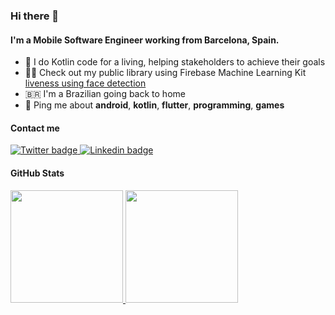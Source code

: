 ### Hi there 👋

#### I'm a Mobile Software Engineer working from Barcelona, Spain.

- 🔭 I do Kotlin code for a living, helping stakeholders to achieve their goals
- 👨‍💻 Check out my public library using Firebase Machine Learning Kit [liveness using face detection](https://github.com/arturschaefer/liveness-camerax-android)
- 🇧🇷 I'm a Brazilian going back to home
- 💬 Ping me about **android**, **kotlin**, **flutter**, **programming**, **games**

#### Contact me
<a href="https://twitter.com/ArturSchaefer2">
  <img src="https://img.shields.io/badge/Twitter-1DA1F2?style=for-the-badge&logo=twitter&logoColor=white" alt="Twitter badge" />
</a>
<a href="https://www.linkedin.com/in/artur-schaefer/">
  <img src="https://img.shields.io/badge/LinkedIn-0077B5?style=for-the-badge&logo=linkedin&logoColor=white" alt="Linkedin badge"  />
</a>


#### GitHub Stats
<div align="left">
  <a href="https://github.com/arturschaefer">
  <img height="180em" src="https://github-readme-stats.vercel.app/api?username=arturschaefer&show_icons=true&theme=tokyonight&include_all_commits=true&count_private=true"/>
  <img height="180em" src="https://github-readme-stats.vercel.app/api/top-langs/?username=arturschaefer&layout=compact&langs_count=7&theme=tokyonight"/>
</div>
